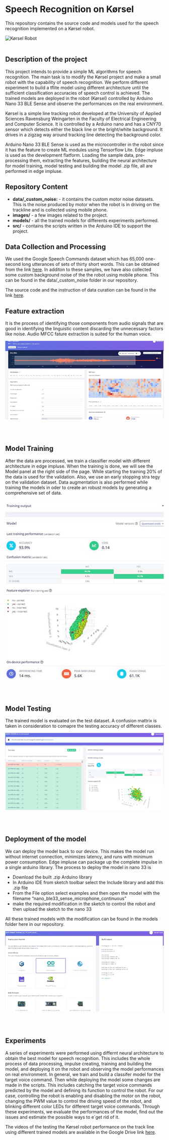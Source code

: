 # Speech Recognition on Kørsel

This repository contains the source code and models used for the speech recognition implemented on a Kørsel robot. 

![Kørsel Robot](./gif/Kørsel_driving.gif)
<br/><br/>

## Description of the project

This project intends to provide a simple ML algorithms for speech recognition. The main task is to modify the Kørsel project and make a small robot with the capability of speech recognition. 
We perform different experiment to build a tflite model using different architecture until the sufficient classification accuracies of speech control is achieved.
The trained models are deployed in the robot (Kørsel) controlled by Arduino Nano 33 BLE Sense and observe the performances on the real environment.

Kørsel is a simple line tracking robot developed at the University of Applied Sciences Ravensburg Weingarten in the Faculty of Electrical Engineering and Computer Science. It is controlled by a Arduino nano and
has a CNY70 sensor which detects either the black line or the bright/white background. It drives in a zigzag way around tracking line detecting the background color. 

Arduino Nano 33 BLE Sense is used as the microcontroller in the robot since it has the feature to create ML modules using Tensorflow Lite.
Edge impluse is used as the development flatform. Loading the sample data, pre-processing them, extracting the features, building the neural architecture for model training, model testing
and building the model .zip file, all are performed in edge impluse.      

## Repository Content

* **data/_custom_noise:** - it contains the custom motor noise datasets. This is the noise produced by motor when the robot is in driving on the trackline and is collected using mobile phone.
* **images/** - a few images related to the project.
* **models/** - all the trained models for differents experiments performed.
* **src/** - contains the scripts written in the Arduino IDE to support the project.  


## Data Collection and Processing
We used the Google Speech Commands dataset which has 65,000 one-second long utterances of sets of thirty short words. This can be obtained from the link [here](http://download.tensorflow.org/data/speech_commands_v0.02.tar.gz). 
In additon to these samples, we have also collected some custom background noise of the the robot using mobile phone. This can be found in the data/_custom_noise folder in our repository.

The source code and the instruction of data curation can be found in the link [here](https://github.com/memanish008/ei-keyword-spotting). 


## Feature extraction
It is the process of identifying those components from audio signals that are good in identifying the linguistic content discarding the unnecessary factors like noise. Audio MFCC fature extraction is suited for the human voice.

![MFCC Feature](./images/mfcc_feature_extraction.jpg)

<br/><br/>

## Model Training
After the data are processed, we train a classifier model with different architecture in edge impluse. When the training is done, we will see the Model panel at the right side of the page. While starting the training 20% of the data is used for the validation.
Also, we use an early stopping stra  tegy on the validation dataset. Data augmentation is also performed while training the models in oder to create an robust models by generating a comprehensive set of data. 

![Model Training](./images/training_output.jpg)

<br/><br/>

## Model Testing
The trained model is evaluated on the test dataset. A confusion mattrix is taken in consideration to comapre the testing accuracy of different classes.

![Model Testing](./images/model_testing.jpg)

<br/><br/>

## Deployment of the model
We can deploy the model back to our device. This makes the model run without internet connection, minimizes latency, and runs with minimum power consumption. Edge impluse can package up the complete impulse in a single arduino library. 
The process to deploy the model in nano 33 is
* Download the built .zip Arduino library
* In Arduino IDE from sketch toolbar select the Include library and add this .zip file
* From the File option select examples and then open the model with the filename “nano_ble33_sense_microphone_continuous”
* make the required modification in the sketch to control the robot and then upload the sketch to the nano 33

All these trained models with the modification can be found in the models folder here in our repository. 

![Model Deployment](./images/model_deployment.jpg)

<br/><br/>

## Experiments

A series of experiments were performed using differnt neural architecture to obtain the best model for speech recognition. This includes the whole process of data processing, impulse creating, training and building the model, and deploying it on the robot and observing the model performances on real environment.
In general, we train and build a classifer model for the target voice command. Then while deploying the model some changes are made in the scripts. This includes catching the target voice commands predicted by the model and defining its function to control the robot. For our case, controlling the robot is 
enabling and disabling the motor on the robot, changing the PWM value to control the driving speed of the robot, and blinking different color LEDs for different target voice commands. Through these experiments, we evaluate the performances of the model, find out the issues and estimate the possible ways to e´get rid of it.       

The videos of the testing the Kørsel robot performance on the track line using different trained models are available in the Google Drive link [here](https://drive.google.com/drive/folders/1pUV_IysSdNKn0U_R8hXAS0FiaRnUzW44?usp=sharing).
